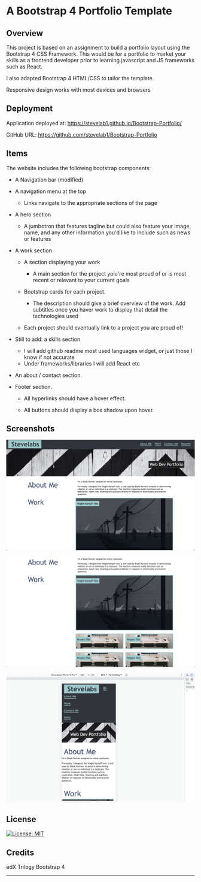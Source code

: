# A Bootstrap 4 Portfolio Template

## Overview

This project is based on an assignment to build a portfolio layout using the Bootstrap 4 CSS Framework. This would be for a portfolio to market your skills as a frontend developer prior to learning javascript and JS frameworks such as React.

I also adapted Bootstrap 4 HTML/CSS to tailor the template.

Responsive design works with most devices and browsers

## Deployment

Application deployed at:
https://stevelab1.github.io/Bootstrap-Portfolio/

GitHub URL:
https://github.com/stevelab1/Bootstrap-Portfolio

## Items

The website includes the following bootstrap components:

- A Navigation bar (modified)

- A navigation menu at the top

  - Links navigate to the appropriate sections of the page

- A hero section

  - A jumbotron that features tagline but could also feature your image, name, and any other information you'd like to include such as news or features

- A work section

  - A section displaying your work

    - A main section for the project yoiu're most proud of or is most recent or relevant to your current goals

  - Bootstrap cards for each project.

    - The description should give a brief overview of the work. Add subtitles once you haver work to display that detail the technologies used

  - Each project should eventually link to a project you are proud of!

- Still to add: a skills section

  - I will add github readme most used languages widget, or just those I know if not accurate
  - Under frameworks/libraries I will add React etc

- An about / contact section.

- Footer section.

  - All hyperlinks should have a hover effect.

  - All buttons should display a box shadow upon hover.

## Screenshots

![Screenshot of Bootstrap-Portfolio](./images/Screenshot-of-Bootstrap-Portfolio-1.png)

![Screenshot of Bootstrap-Portfolio](images/Screenshot-of-Bootstrap-Portfolio-5.png)

![Bootstrap-Portfolio in an iPhone simulator](images/Screenshot6.png)


## License

[![License: MIT](https://img.shields.io/badge/License-MIT-yellow.svg)](https://opensource.org/licenses/MIT)

## Credits

edX
Trilogy
Bootstrap 4

---
